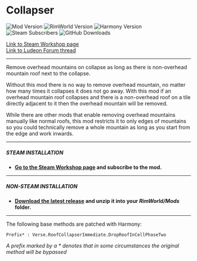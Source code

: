 # Collapser
![Mod Version](https://img.shields.io/badge/Mod_Version-1.5-blue.svg)
![RimWorld Version](https://img.shields.io/badge/Built_for_RimWorld-1.3-blue.svg)
![Harmony Version](https://img.shields.io/badge/Powered_by_Harmony-2.x-blue.svg)\
![Steam Subscribers](https://img.shields.io/badge/dynamic/xml.svg?label=Steam+Subscribers&query=//table/tr[2]/td[1]&colorB=blue&url=https://steamcommunity.com/sharedfiles/filedetails/%3Fid=1499847220&suffix=+total)
![GitHub Downloads](https://img.shields.io/github/downloads/Jaxe-Dev/Collapser/total.svg?colorB=blue&label=GitHub+Downloads)

[Link to Steam Workshop page](https://steamcommunity.com/sharedfiles/filedetails/?id=1499847220)\
[Link to Ludeon Forum thread](https://ludeon.com/forums/index.php?topic=43486.0)

---

Remove overhead mountains on collapse as long as there is non-overhead mountain roof next to the collapse.

Without this mod there is no way to remove overhead mountain, no matter how many times it collapses it does not go away. With this mod if an overhead mountain roof collapses and there is a non-overhead roof on a tile directly adjacent to it then the overhead mountain will be removed.

While there are other mods that enable removing overhead mountains manually like normal roofs, this mod restricts it to only edges of mountains so you could technically remove a whole mountain as long as you start from the edge and work inwards.

---

##### STEAM INSTALLATION
- **[Go to the Steam Workshop page](https://steamcommunity.com/sharedfiles/filedetails/?id=1499847220) and subscribe to the mod.**

---

##### NON-STEAM INSTALLATION
- **[Download the latest release](https://github.com/Jaxe-Dev/Collapser/releases/latest) and unzip it into your *RimWorld/Mods* folder.**

---

The following base methods are patched with Harmony:
```
Prefix* : Verse.RoofCollapserImmediate.DropRoofInCellPhaseTwo
```
*A prefix marked by a \* denotes that in some circumstances the original method will be bypassed*
